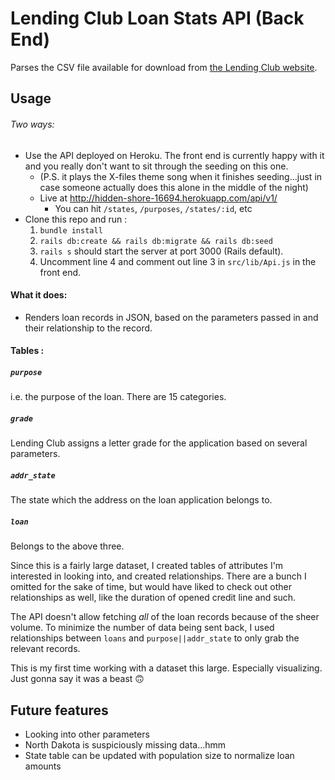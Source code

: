 # Lending Club Loan Stats API (Back End)

Parses the CSV file available for download from [the Lending Club website](https://www.lendingclub.com/info/download-data.action).

## Usage
###### Two ways:
* Use the API deployed on Heroku. The front end is currently happy with it and you really don't want to sit through the seeding on this one.
  - (P.S. it plays the X-files theme song when it finishes seeding...just in case someone actually does this alone in the middle of the night)
  - Live at http://hidden-shore-16694.herokuapp.com/api/v1/
    - You can hit `/states`, `/purposes`, `/states/:id`, etc
* Clone this repo and run :
  1. `bundle install`
  2. `rails db:create && rails db:migrate && rails db:seed`
  3. `rails s` should start the server at port 3000 (Rails default).
  4. Uncomment line 4 and comment out line 3 in `src/lib/Api.js` in the front end.
  
#### What it does:
* Renders loan records in JSON, based on the parameters passed in and their relationship to the record.

#### Tables :
##### `purpose`
i.e. the purpose of the loan. There are 15 categories.
##### `grade`
Lending Club assigns a letter grade for the application based on several parameters.
##### `addr_state`
The state which the address on the loan application belongs to.
##### `loan`
Belongs to the above three. 

Since this is a fairly large dataset, I created tables of attributes I'm interested in looking into, and created relationships. There are a bunch I omitted for the sake of time, but would have liked to check out other relationships as well, like the duration of opened credit line and such.

The API doesn't allow fetching *all* of the loan records because of the sheer volume. To minimize the number of data being sent back, I used relationships between `loans` and `purpose||addr_state` to only grab the relevant records.

This is my first time working with a dataset this large. Especially visualizing. Just gonna say it was a beast 🙃

## Future features
- Looking into other parameters 
- North Dakota is suspiciously missing data...hmm
- State table can be updated with population size to normalize loan amounts
